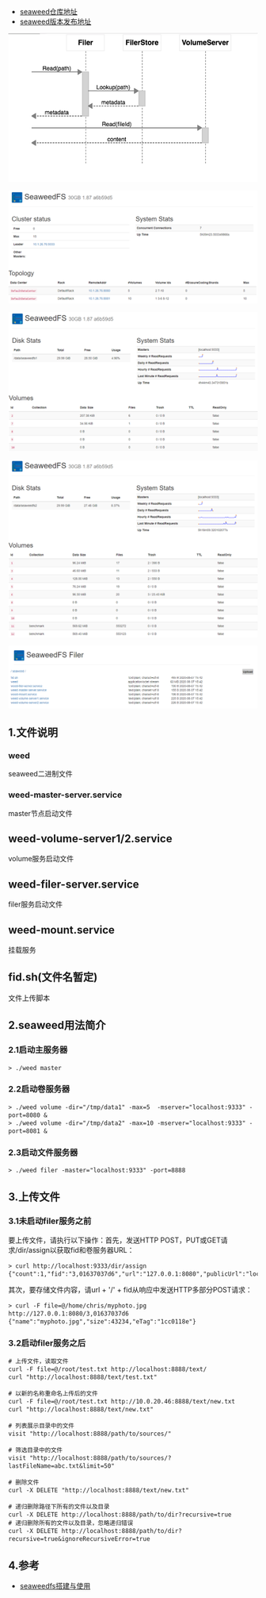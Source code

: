 - [seaweed仓库地址](https://github.com/chrislusf/seaweedfs)
- [seaweed版本发布地址](https://github.com/chrislusf/seaweedfs/releases)

![image.png](images/4.png)

![image.png](images/1.png)

![image.png](images/2.png)

![image.png](images/3.png)

![image.png](images/5.png)


## 1.文件说明

### weed
seaweed二进制文件

### weed-master-server.service
master节点启动文件

## weed-volume-server1/2.service
volume服务启动文件

## weed-filer-server.service
filer服务启动文件

## weed-mount.service
挂载服务

## fid.sh(文件名暂定)
文件上传脚本

## 2.seaweed用法简介

### 2.1启动主服务器
```
> ./weed master
```

### 2.2启动卷服务器
```
> ./weed volume -dir="/tmp/data1" -max=5  -mserver="localhost:9333" -port=8080 &
> ./weed volume -dir="/tmp/data2" -max=10 -mserver="localhost:9333" -port=8081 &
```

### 2.3启动文件服务器
```
> ./weed filer -master="localhost:9333" -port=8888
```

## 3.上传文件
### 3.1未启动filer服务之前
要上传文件，请执行以下操作：首先，发送HTTP POST，PUT或GET请求/dir/assign以获取fid和卷服务器URL：
```
> curl http://localhost:9333/dir/assign
{"count":1,"fid":"3,01637037d6","url":"127.0.0.1:8080","publicUrl":"localhost:8080"}
```

其次，要存储文件内容，请url + '/' + fid从响应中发送HTTP多部分POST请求：
```
> curl -F file=@/home/chris/myphoto.jpg http://127.0.0.1:8080/3,01637037d6
{"name":"myphoto.jpg","size":43234,"eTag":"1cc0118e"}
```

### 3.2启动filer服务之后
```
# 上传文件，读取文件
curl -F file=@/root/test.txt http://localhost:8888/text/
curl "http://localhost:8888/text/test.txt"

# 以新的名称重命名上传后的文件
curl -F file=@/root/test.txt http://10.0.20.46:8888/text/new.txt
curl "http://localhost:8888/text/new.txt"

# 列表展示目录中的文件
visit "http://localhost:8888/path/to/sources/"

# 筛选目录中的文件
visit "http://localhost:8888/path/to/sources/?lastFileName=abc.txt&limit=50"

# 删除文件
curl -X DELETE "http://localhost:8888/text/new.txt"

# 递归删除路径下所有的文件以及目录
curl -X DELETE http://localhost:8888/path/to/dir?recursive=true
# 递归删除所有的文件以及目录，忽略递归错误
curl -X DELETE http://localhost:8888/path/to/dir?recursive=true&ignoreRecursiveError=true
```

## 4.参考
- [seaweedfs搭建与使用](https://blog.wangqi.love/articles/seaweedfs/seaweedfs%E6%90%AD%E5%BB%BA%E4%B8%8E%E4%BD%BF%E7%94%A8.html)

